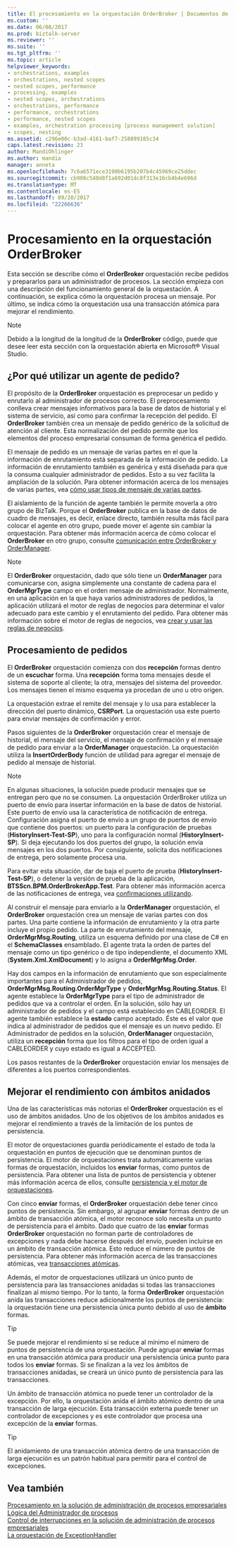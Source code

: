```yaml
---
title: El procesamiento en la orquestación OrderBroker | Documentos de Microsoft
ms.custom: ''
ms.date: 06/08/2017
ms.prod: biztalk-server
ms.reviewer: ''
ms.suite: ''
ms.tgt_pltfrm: ''
ms.topic: article
helpviewer_keywords:
- orchestrations, examples
- orchestrations, nested scopes
- nested scopes, performance
- processing, examples
- nested scopes, orchestrations
- orchestrations, performance
- performance, orchestrations
- performance, nested scopes
- examples, orchestration processing [process management solution]
- scopes, nesting
ms.assetid: c296e00c-b3ad-4161-baf7-258899185c34
caps.latest.revision: 23
author: MandiOhlinger
ms.author: mandia
manager: anneta
ms.openlocfilehash: 7c6a6571ece3190b6195b207b4c45969ce25ddec
ms.sourcegitcommit: cb908c540d8f1a692d01dc8f313e16cb4b4e696d
ms.translationtype: MT
ms.contentlocale: es-ES
ms.lasthandoff: 09/20/2017
ms.locfileid: "22266636"
---
```

# <a name="processing-in-the-orderbroker-orchestration"></a>Procesamiento en la orquestación OrderBroker
Esta sección se describe cómo el **OrderBroker** orquestación recibe pedidos y prepararlos para un administrador de procesos. La sección empieza con una descripción del funcionamiento general de la orquestación. A continuación, se explica cómo la orquestación procesa un mensaje. Por último, se indica cómo la orquestación usa una transacción atómica para mejorar el rendimiento.  
  
> [!NOTE]
>  Debido a la longitud de la longitud de la **OrderBroker** código, puede que desee leer esta sección con la orquestación abierta en Microsoft® Visual Studio.  
  
## <a name="why-an-order-broker"></a>¿Por qué utilizar un agente de pedido?  
 El propósito de la **OrderBroker** orquestación es preprocesar un pedido y enrutarlo al administrador de procesos correcto. El preprocesamiento conlleva crear mensajes informativos para la base de datos de historial y el sistema de servicio, así como para confirmar la recepción del pedido. El **OrderBroker** también crea un mensaje de pedido genérico de la solicitud de atención al cliente. Esta normalización del pedido permite que los elementos del proceso empresarial consuman de forma genérica el pedido.  
  
 El mensaje de pedido es un mensaje de varias partes en el que la información de enrutamiento está separada de la información de pedido. La información de enrutamiento también es genérica y está diseñada para que la consuma cualquier administrador de pedidos. Esto a su vez facilita la ampliación de la solución. Para obtener información acerca de los mensajes de varias partes, vea [cómo usar tipos de mensaje de varias partes](../core/how-to-use-multi-part-message-types.md).  
  
 El aislamiento de la función de agente también le permite moverla a otro grupo de BizTalk. Porque el **OrderBroker** publica en la base de datos de cuadro de mensajes, es decir, enlace directo, también resulta más fácil para colocar el agente en otro grupo, puede mover el agente sin cambiar la orquestación. Para obtener más información acerca de cómo colocar el **OrderBroker** en otro grupo, consulte [comunicación entre OrderBroker y OrderManager](../core/communication-between-orderbroker-and-ordermanager.md).  
  
> [!NOTE]
>  El **OrderBroker** orquestación, dado que sólo tiene un **OrderManager** para comunicarse con, asigna simplemente una constante de cadena para el **OrderMgrType** campo en el orden mensaje de administrador. Normalmente, en una aplicación en la que haya varios administradores de pedidos, la aplicación utilizará el motor de reglas de negocios para determinar el valor adecuado para este cambio y el enrutamiento del pedido. Para obtener más información sobre el motor de reglas de negocios, vea [crear y usar las reglas de negocios](../core/creating-and-using-business-rules.md).  
  
## <a name="order-processing"></a>Procesamiento de pedidos  
 El **OrderBroker** orquestación comienza con dos **recepción** formas dentro de un **escuchar** forma. Una **recepción** forma toma mensajes desde el sistema de soporte al cliente; la otra, mensajes del sistema del proveedor. Los mensajes tienen el mismo esquema ya procedan de uno u otro origen.  
  
 La orquestación extrae el remite del mensaje y lo usa para establecer la dirección del puerto dinámico, **CSRPort**. La orquestación usa este puerto para enviar mensajes de confirmación y error.  
  
 Pasos siguientes de la **OrderBroker** orquestación crear el mensaje de historial, el mensaje del servicio, el mensaje de confirmación y el mensaje de pedido para enviar a la **OrderManager** orquestación. La orquestación utiliza la **InsertOrderBody** función de utilidad para agregar el mensaje de pedido al mensaje de historial.  
  
> [!NOTE]
>  En algunas situaciones, la solución puede producir mensajes que se entregan pero que no se consumen. La orquestación OrderBroker utiliza un puerto de envío para insertar información en la base de datos de historial. Este puerto de envío usa la característica de notificación de entrega. Configuración asigna el puerto de envío a un grupo de puertos de envío que contiene dos puertos: un puerto para la configuración de pruebas (**HistoryInsert-Test-SP**), uno para la configuración normal (**HistoryInsert-SP**). Si deja ejecutando los dos puertos del grupo, la solución envía mensajes en los dos puertos. Por consiguiente, solicita dos notificaciones de entrega, pero solamente procesa una.  
>   
>  Para evitar esta situación, dar de baja el puerto de prueba (**HistoryInsert-Test-SP**), o detener la versión de prueba de la aplicación, **BTSScn.BPM.OrderBrokerApp.Test**. Para obtener más información acerca de las notificaciones de entrega, vea [confirmaciones utilizando](../core/using-acknowledgments.md).  
  
 Al construir el mensaje para enviarlo a la **OrderManager** orquestación, el **OrderBroker** orquestación crea un mensaje de varias partes con dos partes. Una parte contiene la información de enrutamiento y la otra parte incluye el propio pedido. La parte de enrutamiento del mensaje, **OrderMgrMsg.Routing**, utiliza un esquema definido por una clase de C# en el **SchemaClasses** ensamblado. El agente trata la orden de partes del mensaje como un tipo genérico o de tipo independiente, el documento XML (**System.Xml.XmlDocument**) y lo asigna a **OrderMgrMsg.Order**.  
  
 Hay dos campos en la información de enrutamiento que son especialmente importantes para el Administrador de pedidos, **OrderMgrMsg.Routing.OrderMgrType** y **OrderMgrMsg.Routing.Status**. El agente establece la **OrderMgrType** para el tipo de administrador de pedidos que va a controlar el orden. En la solución, sólo hay un administrador de pedidos y el campo está establecido en CABLEORDER. El agente también establece la **estado** campo aceptado. Éste es el valor que indica al administrador de pedidos que el mensaje es un nuevo pedido. El Administrador de pedidos en la solución, **OrderManager** orquestación, utiliza un **recepción** forma que los filtros para el tipo de orden igual a CABLEORDER y cuyo estado es igual a ACCEPTED.  
  
 Los pasos restantes de la **OrderBroker** orquestación enviar los mensajes de diferentes a los puertos correspondientes.  
  
## <a name="improving-performance-with-nested-scopes"></a>Mejorar el rendimiento con ámbitos anidados  
 Una de las características más notorias el **OrderBroker** orquestación es el uso de ámbitos anidados. Uno de los objetivos de los ámbitos anidados es mejorar el rendimiento a través de la limitación de los puntos de persistencia.  
  
 El motor de orquestaciones guarda periódicamente el estado de toda la orquestación en puntos de ejecución que se denominan puntos de persistencia. El motor de orquestaciones trata automáticamente varias formas de orquestación, incluidos los **enviar** formas, como puntos de persistencia. Para obtener una lista de puntos de persistencia y obtener más información acerca de ellos, consulte [persistencia y el motor de orquestaciones](../core/persistence-and-the-orchestration-engine.md).  
  
 Con cinco **enviar** formas, el **OrderBroker** orquestación debe tener cinco puntos de persistencia. Sin embargo, al agrupar **enviar** formas dentro de un ámbito de transacción atómica, el motor reconoce solo necesita un punto de persistencia para el ámbito. Dado que cuatro de las **enviar** formas **OrderBroker** orquestación no forman parte de controladores de excepciones y nada debe hacerse después del envío, pueden incluirse en un ámbito de transacción atómica. Esto reduce el número de puntos de persistencia. Para obtener más información acerca de las transacciones atómicas, vea [transacciones atómicas](../core/atomic-transactions.md).  
  
 Además, el motor de orquestaciones utilizará un único punto de persistencia para las transacciones anidadas si todas las transacciones finalizan al mismo tiempo. Por lo tanto, la forma **OrderBroker** orquestación anida las transacciones reduce adicionalmente los puntos de persistencia: la orquestación tiene una persistencia única punto debido al uso de **ámbito** formas.  
  
> [!TIP]
>  Se puede mejorar el rendimiento si se reduce al mínimo el número de puntos de persistencia de una orquestación. Puede agrupar **enviar** formas en una transacción atómica para producir una persistencia única punto para todos los **enviar** formas. Si se finalizan a la vez los ámbitos de transacciones anidadas, se creará un único punto de persistencia para las transacciones.  
  
 Un ámbito de transacción atómica no puede tener un controlador de la excepción. Por ello, la orquestación anida el ámbito atómico dentro de una transacción de larga ejecución. Esta transacción externa puede tener un controlador de excepciones y es este controlador que procesa una excepción de la **enviar** formas.  
  
> [!TIP]
>  El anidamiento de una transacción atómica dentro de una transacción de larga ejecución es un patrón habitual para permitir para el control de excepciones.  
  
## <a name="see-also"></a>Vea también  
 [Procesamiento en la solución de administración de procesos empresariales](../core/processing-in-the-business-process-management-solution.md)   
 [Lógica del Administrador de procesos](../core/process-manager-logic.md)   
 [Control de interrupciones en la solución de administración de procesos empresariales](../core/interrupt-handling-in-the-business-process-management-solution.md)   
 [La orquestación de ExceptionHandler](../core/the-exceptionhandler-orchestration.md)
